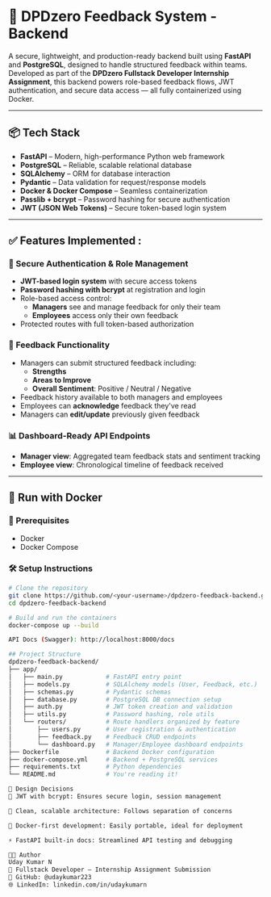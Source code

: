 # 🚀 DPDzero Feedback System - Backend

A secure, lightweight, and production-ready backend built using **FastAPI** and **PostgreSQL**, designed to handle structured feedback within teams.  
Developed as part of the **DPDzero Fullstack Developer Internship Assignment**, this backend powers role-based feedback flows, JWT authentication, and secure data access — all fully containerized using Docker.

---

## 📦 Tech Stack

- **FastAPI** – Modern, high-performance Python web framework
- **PostgreSQL** – Reliable, scalable relational database
- **SQLAlchemy** – ORM for database interaction
- **Pydantic** – Data validation for request/response models
- **Docker & Docker Compose** – Seamless containerization
- **Passlib + bcrypt** – Password hashing for secure authentication
- **JWT (JSON Web Tokens)** – Secure token-based login system

---

## ✅ Features Implemented :

### 🔐 Secure Authentication & Role Management

- **JWT-based login system** with secure access tokens
- **Password hashing with bcrypt** at registration and login
- Role-based access control:
  - **Managers** see and manage feedback for only their team
  - **Employees** access only their own feedback
- Protected routes with full token-based authorization

### 💬 Feedback Functionality

- Managers can submit structured feedback including:
  - **Strengths**
  - **Areas to Improve**
  - **Overall Sentiment**: Positive / Neutral / Negative
- Feedback history available to both managers and employees
- Employees can **acknowledge** feedback they've read
- Managers can **edit/update** previously given feedback

### 📊 Dashboard-Ready API Endpoints

- **Manager view**: Aggregated team feedback stats and sentiment tracking
- **Employee view**: Chronological timeline of feedback received

---

## 🐳 Run with Docker

### 🔧 Prerequisites

- Docker
- Docker Compose

### 🛠️ Setup Instructions

```bash
# Clone the repository
git clone https://github.com/<your-username>/dpdzero-feedback-backend.git
cd dpdzero-feedback-backend

# Build and run the containers
docker-compose up --build

API Docs (Swagger): http://localhost:8000/docs

## Project Structure
dpdzero-feedback-backend/
├── app/
│   ├── main.py            # FastAPI entry point
│   ├── models.py          # SQLAlchemy models (User, Feedback, etc.)
│   ├── schemas.py         # Pydantic schemas
│   ├── database.py        # PostgreSQL DB connection setup
│   ├── auth.py            # JWT token creation and validation
│   ├── utils.py           # Password hashing, role utils
│   └── routers/           # Route handlers organized by feature
│       ├── users.py       # User registration & authentication
│       ├── feedback.py    # Feedback CRUD endpoints
│       └── dashboard.py   # Manager/Employee dashboard endpoints
├── Dockerfile             # Backend Docker configuration
├── docker-compose.yml     # Backend + PostgreSQL services
├── requirements.txt       # Python dependencies
└── README.md              # You're reading it!

🧠 Design Decisions
🔐 JWT with bcrypt: Ensures secure login, session management

🧱 Clean, scalable architecture: Follows separation of concerns

🐳 Docker-first development: Easily portable, ideal for deployment

⚡ FastAPI built-in docs: Streamlined API testing and debugging

👨‍💻 Author
Uday Kumar N
🔧 Fullstack Developer — Internship Assignment Submission
📁 GitHub: @udaykumar223
🌐 LinkedIn: linkedin.com/in/udaykumarn